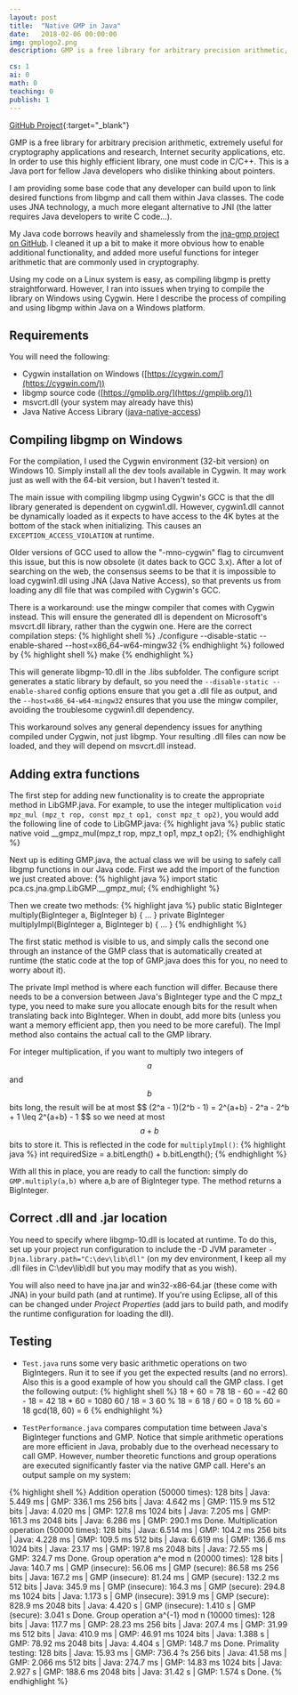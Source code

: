 ```yaml
---
layout: post
title:  "Native GMP in Java"
date:   2018-02-06 00:00:00
img: gmplogo2.png
description: GMP is a free library for arbitrary precision arithmetic, extremely useful for cryptography applications and research, Internet security applications, etc. In order to use this highly efficient library, one must code in C/C++. This is a Java port

cs: 1
ai: 0
math: 0
teaching: 0
publish: 1
---
```

[GitHub Project](https://github.com/mathybit/java-gmp){:target="_blank"}

GMP is a free library for arbitrary precision arithmetic, extremely useful for cryptography applications and research, Internet security applications, etc. In order to use this highly efficient library, one must code in C/C++. This is a Java port for fellow Java developers who dislike thinking about pointers.

I am providing some base code that any developer can build upon to link desired functions from libgmp and call them within Java classes. The code uses JNA technology, a much more elegant alternative to JNI (the latter requires Java developers to write C code...).

My Java code borrows heavily and shamelessly from the [jna-gmp project on GitHub](https://github.com/square/jna-gmp). I cleaned it up a bit to make it more obvious how to enable additional functionality, and added more useful functions for integer arithmetic that are commonly used in cryptography.

Using my code on a Linux system is easy, as compiling libgmp is pretty straightforward. However, I ran into issues when trying to compile the library on Windows using Cygwin. Here I describe the process of compiling and using libgmp within Java on a Windows platform.



## Requirements

You will need the following:
* Cygwin installation on Windows ([https://cygwin.com/](https://cygwin.com/))
* libgmp source code ([https://gmplib.org/](https://gmplib.org/))
* msvcrt.dll (your system may already have this)
* Java Native Access Library ([java-native-access](https://github.com/java-native-access/))



## Compiling libgmp on Windows

For the compilation, I used the Cygwin environment (32-bit version) on Windows 10. Simply install all the dev tools available in Cygwin. It may work just as well with the 64-bit version, but I haven't tested it.

The main issue with compiling libgmp using Cygwin's GCC is that the dll library generated is dependent on cygwin1.dll. However, cygwin1.dll cannot be dynamically loaded as it expects to have access to the 4K bytes at the bottom of the stack when initializing. This causes an `EXCEPTION_ACCESS_VIOLATION` at runtime. 

Older versions of GCC used to allow the "-mno-cygwin" flag to circumvent this issue, but this is now obsolete (it dates back to GCC 3.x). After a lot of searching on the web, the consensus seems to be that it is impossible to load cygwin1.dll using JNA (Java Native Access), so that prevents us from loading any dll file that was compiled with Cygwin's GCC. 

There is a workaround: use the mingw compiler that comes with Cygwin instead. This will ensure the generated dll is dependent on Microsoft's msvcrt.dll library, rather than the cygwin one. Here are the correct compilation steps:
{% highlight shell %}
./configure --disable-static --enable-shared --host=x86_64-w64-mingw32
{% endhighlight %}
followed by
{% highlight shell %}
make
{% endhighlight %}

This will generate libgmp-10.dll in the .libs subfolder. The configure script generates a static library by default, so you need the `--disable-static --enable-shared` config options ensure that you get a .dll file as output, and the `--host=x86_64-w64-mingw32` ensures that you use the mingw compiler, avoiding the troublesome cygwin1.dll dependency.

This workaround solves any general dependency issues for anything compiled under Cygwin, not just libgmp. Your resulting .dll files can now be loaded, and they will depend on msvcrt.dll instead.



## Adding extra functions

The first step for adding new functionality is to create the appropriate method in LibGMP.java. For example, to use the integer multiplication
`void mpz_mul (mpz_t rop, const mpz_t op1, const mpz_t op2)`, you would add the following line of code to LibGMP.java:
{% highlight java %}
public static native void __gmpz_mul(mpz_t rop, mpz_t op1, mpz_t op2);
{% endhighlight %}

Next up is editing GMP.java, the actual class we will be using to safely call libgmp functions in our Java code. First we add the import of the function we just created above:
{% highlight java %}
import static pca.cs.jna.gmp.LibGMP.__gmpz_mul;
{% endhighlight %}

Then we create two methods:
{% highlight java %}
public static BigInteger multiply(BigInteger a, BigInteger b) { ... }
private BigInteger multiplyImpl(BigInteger a, BigInteger b) { ... }
{% endhighlight %}

The first static method is visible to us, and simply calls the second one through an instance of the GMP class that is automatically created at runtime (the static code at the top of GMP.java does this for you, no need to worry about it).

The private Impl method is where each function will differ. Because there needs to be a conversion between Java's BigInteger type and the C mpz_t type, you need to make sure you allocate enough bits for the result when translating back into BigInteger. When in doubt, add more bits (unless you want a memory efficient app, then you need to be more careful). The Impl method also contains the actual call to the GMP library.

For integer multiplication, if you want to multiply two integers of $$a$$ and $$b$$ bits long, the result will be at most
\$$
(2^a - 1)(2^b - 1) = 2^{a+b} - 2^a - 2^b + 1 \leq 2^{a+b} - 1
\$$
so we need at most $$a+b$$ bits to store it. This is reflected in the code for `multiplyImpl()`:
{% highlight java %}
int requiredSize = a.bitLength() + b.bitLength();
{% endhighlight %}

With all this in place, you are ready to call the function: simply do `GMP.multiply(a,b)` where a,b are of BigInteger type. The method returns a BigInteger.



## Correct .dll and .jar location

You need to specify where libgmp-10.dll is located at runtime. To do this, set up your project run configuration to include the -D JVM parameter
`-Djna.library.path="C:\dev\lib\dll"` (on my dev environment, I keep all my .dll files in C:\dev\lib\dll but you may modify that as you wish). 

You will also need to have jna.jar and win32-x86-64.jar (these come with JNA) in your build path (and at runtime). If you're using Eclipse, all of this can be changed under *Project Properties* (add jars to build path, and modify the runtime configuration for loading the dll).



## Testing

* `Test.java` runs some very basic arithmetic operations on two BigIntegers. Run it to see if you get the expected results (and no errors). Also this is a good example of how you should call the GMP class. I get the following output:
{% highlight shell %}
18 + 60 = 78
18 - 60 = -42
60 - 18 = 42
18 * 60 = 1080
60 / 18 = 3
60 % 18 = 6
18 / 60 = 0
18 % 60 = 18
gcd(18, 60) = 6
{% endhighlight %}

* `TestPerformance.java` compares computation time between Java's BigInteger functions and GMP. Notice that simple arithmetic operations are more efficient in Java, probably due to the overhead necessary to call GMP. However, number theoretic functions and group operations are executed significantly faster via the native GMP call. Here's an output sample on my system:

{% highlight shell %}
Addition operation (50000 times):
   128 bits | Java: 5.449 ms | GMP: 336.1 ms
   256 bits | Java: 4.642 ms | GMP: 115.9 ms
   512 bits | Java: 4.020 ms | GMP: 127.8 ms
   1024 bits | Java: 7.205 ms | GMP: 161.3 ms
   2048 bits | Java: 6.286 ms | GMP: 290.1 ms
Done.
Multiplication operation (50000 times):
   128 bits | Java: 6.514 ms | GMP: 104.2 ms
   256 bits | Java: 4.228 ms | GMP: 109.5 ms
   512 bits | Java: 6.619 ms | GMP: 136.6 ms
   1024 bits | Java: 23.17 ms | GMP: 197.8 ms
   2048 bits | Java: 72.55 ms | GMP: 324.7 ms
Done.
Group operation a^e mod n (20000 times):
   128 bits | Java: 140.7 ms | GMP (insecure): 56.06 ms | GMP (secure): 86.58 ms
   256 bits | Java: 167.2 ms | GMP (insecure): 81.24 ms | GMP (secure): 132.2 ms
   512 bits | Java: 345.9 ms | GMP (insecure): 164.3 ms | GMP (secure): 294.8 ms
   1024 bits | Java: 1.173 s | GMP (insecure): 391.9 ms | GMP (secure): 828.9 ms
   2048 bits | Java: 4.420 s | GMP (insecure): 1.410 s | GMP (secure): 3.041 s
Done.
Group operation a^{-1} mod n (10000 times):
   128 bits | Java: 117.7 ms | GMP: 28.23 ms
   256 bits | Java: 207.4 ms | GMP: 31.99 ms
   512 bits | Java: 410.9 ms | GMP: 46.91 ms
   1024 bits | Java: 1.388 s | GMP: 78.92 ms
   2048 bits | Java: 4.404 s | GMP: 148.7 ms
Done.
Primality testing:
   128 bits | Java: 15.93 ms | GMP: 736.4 ?s
   256 bits | Java: 41.58 ms | GMP: 2.066 ms
   512 bits | Java: 274.7 ms | GMP: 14.83 ms
   1024 bits | Java: 2.927 s | GMP: 188.6 ms
   2048 bits | Java: 31.42 s | GMP: 1.574 s
Done.
{% endhighlight %}